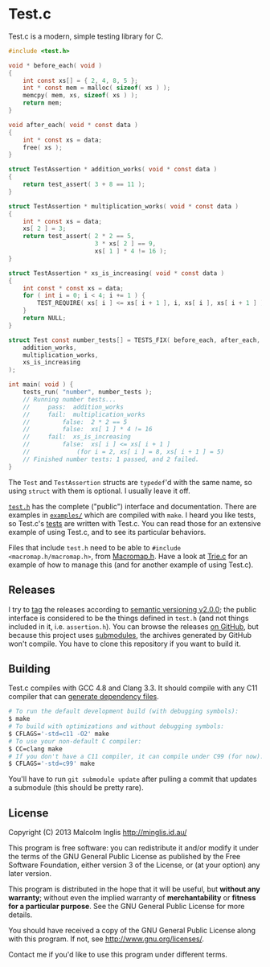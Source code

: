 # Test.c

Test.c is a modern, simple testing library for C.

``` c
#include <test.h>

void * before_each( void )
{
    int const xs[] = { 2, 4, 8, 5 };
    int * const mem = malloc( sizeof( xs ) );
    memcpy( mem, xs, sizeof( xs ) );
    return mem;
}

void after_each( void * const data )
{
    int * const xs = data;
    free( xs );
}

struct TestAssertion * addition_works( void * const data )
{
    return test_assert( 3 + 8 == 11 );
}

struct TestAssertion * multiplication_works( void * const data )
{
    int * const xs = data;
    xs[ 2 ] = 3;
    return test_assert( 2 * 2 == 5,
                        3 * xs[ 2 ] == 9,
                        xs[ 1 ] * 4 != 16 );
}

struct TestAssertion * xs_is_increasing( void * const data )
{
    int const * const xs = data;
    for ( int i = 0; i < 4; i += 1 ) {
        TEST_REQUIRE( xs[ i ] <= xs[ i + 1 ], i, xs[ i ], xs[ i + 1 ] );
    }
    return NULL;
}

struct Test const number_tests[] = TESTS_FIX( before_each, after_each,
    addition_works,
    multiplication_works,
    xs_is_increasing
);

int main( void ) {
    tests_run( "number", number_tests );
    // Running number tests...
    //     pass:  addition_works
    //     fail:  multiplication_works
    //         false:  2 * 2 == 5
    //         false:  xs[ 1 ] * 4 != 16
    //     fail:  xs_is_increasing
    //         false:  xs[ i ] <= xs[ i + 1 ]
    //             (for i = 2, xs[ i ] = 8, xs[ i + 1 ] = 5)
    // Finished number tests: 1 passed, and 2 failed.
}
```

The `Test` and `TestAssertion` structs are `typedef`'d with the same name, so using `struct` with them is optional. I usually leave it off.

[`test.h`](/test.h) has the complete ("public") interface and documentation. There are examples in [`examples/`](/examples/) which are compiled with `make`. I heard you like tests, so Test.c's [tests](/tests/) are written with Test.c. You can read those for an extensive example of using Test.c, and to see its particular behaviors.

Files that include `test.h` need to be able to `#include <macromap.h/macromap.h>`, from [Macromap.h](https://github.com/mcinglis/macromap.h). Have a look at [Trie.c](https://github.com/mcinglis/trie.c) for an example of how to manage this (and for another example of using Test.c).


## Releases

I try to [tag](http://git-scm.com/book/en/Git-Basics-Tagging) the releases according to [semantic versioning v2.0.0](http://semver.org/spec/v2.0.0.html); the public interface is considered to be the things defined in `test.h` (and not things included in it, i.e. `assertion.h`). You can browse the releases [on GitHub](https://github.com/mcinglis/test.c/releases), but because this project uses [submodules](http://git-scm.com/book/en/Git-Tools-Submodules), the archives generated by GitHub won't compile. You have to clone this repository if you want to build it.


## Building

Test.c compiles with GCC 4.8 and Clang 3.3. It should compile with any C11 compiler that can [generate dependency files](/Makefile#L24).

``` sh
# To run the default development build (with debugging symbols):
$ make
# To build with optimizations and without debugging symbols:
$ CFLAGS='-std=c11 -O2' make
# To use your non-default C compiler:
$ CC=clang make
# If you don't have a C11 compiler, it can compile under C99 (for now):
$ CFLAGS='-std=c99' make
```

You'll have to run `git submodule update` after pulling a commit that updates a submodule (this should be pretty rare).


## License

Copyright (C) 2013 Malcolm Inglis <http://minglis.id.au/>

This program is free software: you can redistribute it and/or modify it under the terms of the GNU General Public License as published by the Free Software Foundation, either version 3 of the License, or (at your option) any later version.

This program is distributed in the hope that it will be useful, but **without any warranty**; without even the implied warranty of **merchantability** or **fitness for a particular purpose**. See the GNU General Public License for more details.

You should have received a copy of the GNU General Public License along with this program. If not, see <http://www.gnu.org/licenses/>.

Contact me if you'd like to use this program under different terms.

